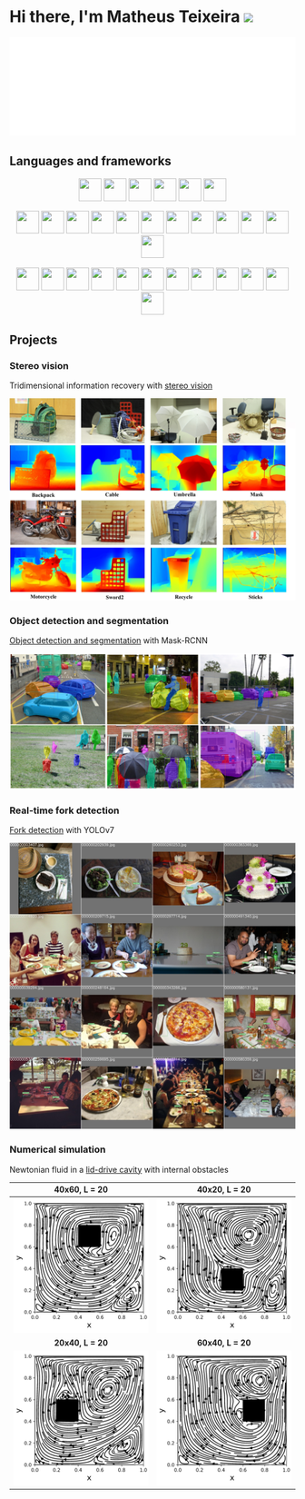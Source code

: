 # Hi there, I'm Matheus Teixeira <img src="https://media.giphy.com/media/hvRJCLFzcasrR4ia7z/giphy.gif" width="30"> 

<p align="center">
    <img src="images/type_infos.svg"/>
</p>

## Languages and frameworks

<p align="center">
    <img src="https://cdn.jsdelivr.net/gh/devicons/devicon/icons/c/c-original.svg" height="40" width="40"/>
    <img src="https://cdn.jsdelivr.net/gh/devicons/devicon/icons/cplusplus/cplusplus-original.svg" height="40" width="40"/>
    <img src="https://cdn.jsdelivr.net/gh/devicons/devicon/icons/python/python-original.svg" height="40" width="40"/>
    <img src="https://cdn.jsdelivr.net/gh/devicons/devicon/icons/javascript/javascript-original.svg" height="40" width="40"/>
    <img src="https://cdn.jsdelivr.net/gh/devicons/devicon/icons/latex/latex-original.svg" height="40" width="40"/>
    <img src="https://cdn.jsdelivr.net/gh/devicons/devicon/icons/markdown/markdown-original.svg" height="40" width="40"/>      
</p>

<p align="center">    
    <img src="https://cdn.jsdelivr.net/gh/devicons/devicon/icons/opencv/opencv-original.svg" height="40" width="40"/>
    <img src="https://cdn.jsdelivr.net/gh/devicons/devicon/icons/pytorch/pytorch-original.svg" height="40" width="40"/>
    <img src="https://cdn.jsdelivr.net/gh/devicons/devicon/icons/tensorflow/tensorflow-original.svg" height="40" width="40"/>    
    <img src="https://cdn.jsdelivr.net/gh/devicons/devicon/icons/pandas/pandas-original.svg" height="40" width="40"/>
    <img src="https://cdn.jsdelivr.net/gh/devicons/devicon/icons/numpy/numpy-original.svg" height="40" width="40"/>
    <img src="https://upload.wikimedia.org/wikipedia/commons/0/05/Scikit_learn_logo_small.svg" height="40" width="40"/>
    <img src="https://upload.wikimedia.org/wikipedia/commons/8/84/Matplotlib_icon.svg" height="40" width="40"/>
    <img src="https://cdn.jsdelivr.net/gh/devicons/devicon/icons/flask/flask-original.svg" height="40" width="40"/>
    <img src="https://cdn.jsdelivr.net/gh/devicons/devicon/icons/django/django-plain.svg" height="40" width="40"/>
    <img src="https://upload.wikimedia.org/wikipedia/commons/5/58/Kivy_logo.png" height="40" width="40"/>
    <img src="https://upload.wikimedia.org/wikipedia/commons/f/fe/Numba_logo.svg" height="40" width="40"/>
    <img src="https://upload.wikimedia.org/wikipedia/commons/b/b2/SCIPY_2.svg" height="40" width="40"/>
</p>

<p align="center">
    <img src="https://cdn.jsdelivr.net/gh/devicons/devicon/icons/sqlite/sqlite-original.svg" height="40" width="40"/>
    <img src="https://cdn.jsdelivr.net/gh/devicons/devicon/icons/mysql/mysql-original-wordmark.svg" height="40" width="40"/>
    <img src="https://cdn.jsdelivr.net/gh/devicons/devicon/icons/firebase/firebase-plain.svg" height="40" width="40"/>
    <img src="https://cdn.jsdelivr.net/gh/devicons/devicon/icons/heroku/heroku-plain.svg" height="40" width="40"/>
    <img src="https://cdn.jsdelivr.net/gh/devicons/devicon/icons/googlecloud/googlecloud-original.svg" height="40" width="40"/>
    <img src="https://cdn.jsdelivr.net/gh/devicons/devicon/icons/docker/docker-original.svg" height="40" width="40"/>
    <img src="https://cdn.jsdelivr.net/gh/devicons/devicon/icons/bash/bash-original.svg" height="40" width="40"/>
    <img src="https://cdn.jsdelivr.net/gh/devicons/devicon/icons/arduino/arduino-original-wordmark.svg" height="40" width="40"/>
    <img src="https://cdn.jsdelivr.net/gh/devicons/devicon/icons/raspberrypi/raspberrypi-original.svg" height="40" width="40"/>
    <img src="https://cdn.jsdelivr.net/gh/devicons/devicon/icons/matlab/matlab-original.svg" height="40" width="40"/>
    <img src="https://cdn.jsdelivr.net/gh/devicons/devicon/icons/git/git-original.svg" height="40" width="40"/>
    <img src="https://cdn.jsdelivr.net/gh/devicons/devicon/icons/jupyter/jupyter-original-wordmark.svg" height="40" width="40"/>
</p>

## Projects

### Stereo vision

Tridimensional information recovery with [stereo vision](https://github.com/mtsousa/PVC-2021-1_Computer-Vision/tree/main/Stereo_vision)

![](images/stereo_vision_results.jpg)

### Object detection and segmentation

[Object detection and segmentation](https://github.com/mtsousa/PVC-2021-1_Computer-Vision/tree/main/Image_segmentation) with Mask-RCNN

![](images/image_seg.png)

### Real-time fork detection

[Fork detection](https://github.com/mtsousa/LARA-2022_Fork-Detection) with YOLOv7

![](images/fork_mosaic.jpg)

### Numerical simulation

Newtonian fluid in a [lid-drive cavity](https://github.com/mtsousa/MNT-2021-1_Lid-Driven_Cavity) with internal obstacles

|         **40x60, L = 20**      |         **40x20, L = 20**      |
|:------------------------------:|:------------------------------:|
| ![](images/Re400_b_stream.jpg) | ![](images/Re400_h_stream.jpg) |
|         **20x40, L = 20**      |         **60x40, L = 20**      |
| ![](images/Re400_d_stream.jpg) | ![](images/Re400_f_stream.jpg) |
